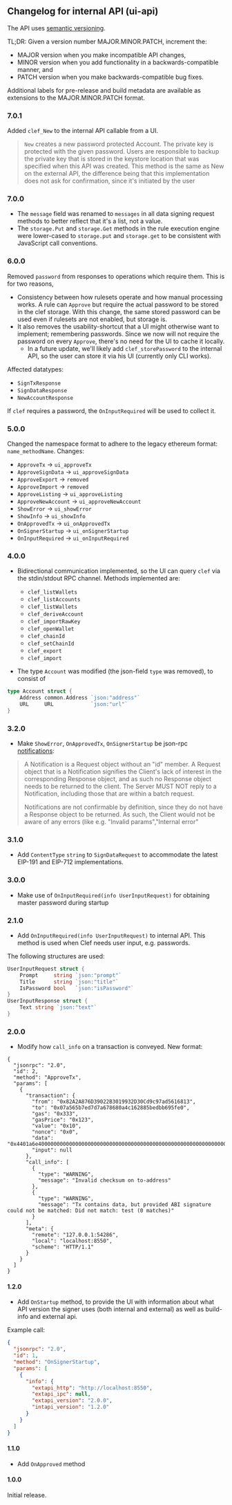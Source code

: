 ## Changelog for internal API (ui-api)

The API uses [semantic versioning](https://semver.org/).

TL;DR: Given a version number MAJOR.MINOR.PATCH, increment the:

* MAJOR version when you make incompatible API changes,
* MINOR version when you add functionality in a backwards-compatible manner, and
* PATCH version when you make backwards-compatible bug fixes.

Additional labels for pre-release and build metadata are available as extensions to the MAJOR.MINOR.PATCH format.

### 7.0.1 

Added `clef_New` to the internal API callable from a UI.

> `New` creates a new password protected Account. The private key is protected with
> the given password. Users are responsible to backup the private key that is stored
> in the keystore location that was specified when this API was created.
> This method is the same as New on the external API, the difference being that
> this implementation does not ask for confirmation, since it's initiated by
> the user

### 7.0.0

- The `message` field was renamed to `messages` in all data signing request methods to better reflect that it's a list, not a value.
- The `storage.Put` and `storage.Get` methods in the rule execution engine were lower-cased to `storage.put` and `storage.get` to be consistent with JavaScript call conventions.

### 6.0.0

Removed `password` from responses to operations which require them. This is for two reasons,

- Consistency between how rulesets operate and how manual processing works. A rule can `Approve` but require the actual password to be stored in the clef storage.
With this change, the same stored password can be used even if rulesets are not enabled, but storage is.
- It also removes the usability-shortcut that a UI might otherwise want to implement; remembering passwords. Since we now will not require the
password on every `Approve`, there's no need for the UI to cache it locally.
  - In a future update, we'll likely add `clef_storePassword` to the internal API, so the user can store it via his UI (currently only CLI works).

Affected datatypes:
- `SignTxResponse`
- `SignDataResponse`
- `NewAccountResponse`

If `clef` requires a password, the `OnInputRequired` will be used to collect it.


### 5.0.0

Changed the namespace format to adhere to the legacy ethereum format: `name_methodName`. Changes:

* `ApproveTx` -> `ui_approveTx`
* `ApproveSignData` -> `ui_approveSignData`
* `ApproveExport` -> `removed`
* `ApproveImport`  -> `removed`
* `ApproveListing`  -> `ui_approveListing`
* `ApproveNewAccount`  -> `ui_approveNewAccount`
* `ShowError` -> `ui_showError`
* `ShowInfo` -> `ui_showInfo`
* `OnApprovedTx` -> `ui_onApprovedTx`
* `OnSignerStartup` -> `ui_onSignerStartup`
* `OnInputRequired` -> `ui_onInputRequired`


### 4.0.0

* Bidirectional communication implemented, so the UI can query `clef` via the stdin/stdout RPC channel. Methods implemented are:
  - `clef_listWallets`
  - `clef_listAccounts`
  - `clef_listWallets`
  - `clef_deriveAccount`
  - `clef_importRawKey`
  - `clef_openWallet`
  - `clef_chainId`
  - `clef_setChainId`
  - `clef_export`
  - `clef_import`

* The type `Account` was modified (the json-field `type` was removed), to consist of

```go
type Account struct {
	Address common.Address `json:"address"` 
	URL     URL            `json:"url"`     
}
```


### 3.2.0

* Make `ShowError`, `OnApprovedTx`, `OnSignerStartup` be json-rpc [notifications](https://www.jsonrpc.org/specification#notification):

> A Notification is a Request object without an "id" member. A Request object that is a Notification signifies the Client's lack of interest in the corresponding Response object, and as such no Response object needs to be returned to the client. The Server MUST NOT reply to a Notification, including those that are within a batch request.
>
>  Notifications are not confirmable by definition, since they do not have a Response object to be returned. As such, the Client would not be aware of any errors (like e.g. "Invalid params","Internal error"
### 3.1.0

* Add `ContentType` `string` to `SignDataRequest` to accommodate the latest EIP-191 and EIP-712 implementations.

### 3.0.0

* Make use of `OnInputRequired(info UserInputRequest)` for obtaining master password during startup

### 2.1.0

* Add `OnInputRequired(info UserInputRequest)` to internal API. This method is used when Clef needs user input, e.g. passwords.

The following structures are used:

```go
UserInputRequest struct {
	Prompt     string `json:"prompt"`
	Title      string `json:"title"`
	IsPassword bool   `json:"isPassword"`
}
UserInputResponse struct {
	Text string `json:"text"`
}
```

### 2.0.0

* Modify how `call_info` on a transaction is conveyed. New format:

```
{
  "jsonrpc": "2.0",
  "id": 2,
  "method": "ApproveTx",
  "params": [
    {
      "transaction": {
        "from": "0x82A2A876D39022B3019932D30Cd9c97ad5616813",
        "to": "0x07a565b7ed7d7a678680a4c162885bedbb695fe0",
        "gas": "0x333",
        "gasPrice": "0x123",
        "value": "0x10",
        "nonce": "0x0",
        "data": "0x4401a6e40000000000000000000000000000000000000000000000000000000000000012",
        "input": null
      },
      "call_info": [
        {
          "type": "WARNING",
          "message": "Invalid checksum on to-address"
        },
        {
          "type": "WARNING",
          "message": "Tx contains data, but provided ABI signature could not be matched: Did not match: test (0 matches)"
        }
      ],
      "meta": {
        "remote": "127.0.0.1:54286",
        "local": "localhost:8550",
        "scheme": "HTTP/1.1"
      }
    }
  ]
}
```

#### 1.2.0

* Add `OnStartup` method, to provide the UI with information about what API version
the signer uses (both internal and external) as well as build-info and external api.

Example call:
```json
{
  "jsonrpc": "2.0",
  "id": 1,
  "method": "OnSignerStartup",
  "params": [
    {
      "info": {
        "extapi_http": "http://localhost:8550",
        "extapi_ipc": null,
        "extapi_version": "2.0.0",
        "intapi_version": "1.2.0"
      }
    }
  ]
}
```

#### 1.1.0

* Add `OnApproved` method

#### 1.0.0

Initial release.

